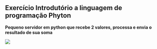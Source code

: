 <h2>Exercício Introdutório a linguagem de programação Phyton</h2>
<p><b>Pequeno servidor em python que recebe 2 valores, processa e envia o resultado de sua soma</b></p>
<img src="https://img2.gratispng.com/20181117/gha/kisspng-scalable-vector-graphics-javascript-python-logo-python-png-5bf04ce99623e3.916632641542474985615.jpg" />
